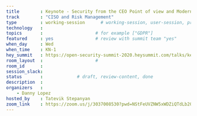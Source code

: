 ```yaml
---
title        : Keynote - Security from the CEO Point of view and Modern Team structures
track        : "CISO and Risk Management"
type         : working-session      # working-session, user-session, product-session
technology   :
topics       :                    # for example ["GDPR"]
featured     : yes                # review with summit team "yes"
when_day     : Wed
when_time    : KN-1
hey_summit   : https://open-security-summit-2020.heysummit.com/talks/keynote-security-from-ceo-perspective-and-modern-team-structures/
room_layout  :                    #
room_id      :
session_slack: 
status       :             # draft, review-content, done
description  :
organizers   :
    - Danny Lopez
hosted_by    : Tatevik Stepanyan
zoom_link    : https://zoom.us/j/3037008530?pwd=NStFeUVZNW5xWDZiQTdLb20yb3NuZz09
---
```

